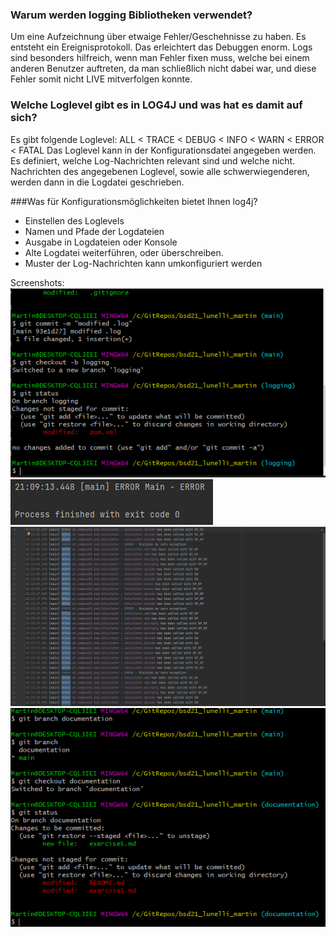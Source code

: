 ### Warum werden logging Bibliotheken verwendet?

Um eine Aufzeichnung über etwaige Fehler/Geschehnisse zu haben. Es entsteht ein Ereignisprotokoll.
Das erleichtert das Debuggen enorm. Logs sind besonders hilfreich, wenn man Fehler fixen muss,
welche bei einem anderen Benutzer auftreten, da man schließlich nicht dabei war,
und diese Fehler somit nicht LIVE mitverfolgen konnte.

### Welche Loglevel gibt es in LOG4J und was hat es damit auf sich?

Es gibt folgende Loglevel:
ALL < TRACE < DEBUG < INFO < WARN < ERROR < FATAL
Das Loglevel kann in der Konfigurationsdatei angegeben werden. Es definiert, welche Log-Nachrichten
relevant sind und welche nicht. Nachrichten des angegebenen Loglevel, sowie alle schwerwiegenderen, werden dann in die
Logdatei geschrieben.

###Was für Konfigurationsmöglichkeiten bietet Ihnen log4j?
- Einstellen des Loglevels
- Namen und Pfade der Logdateien
- Ausgabe in Logdateien oder Konsole
- Alte Logdatei weiterführen, oder überschreiben.
- Muster der Log-Nachrichten kann umkonfiguriert werden

Screenshots:
![Image](media/images/ex5_1.PNG)
![Image](media/images/ex5_2.PNG)
![Image](media/images/ex5_3.PNG)
![Image](media/images/ex5_4.PNG)